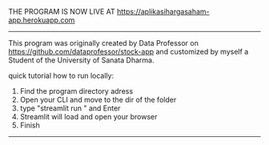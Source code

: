 
THE PROGRAM IS NOW LIVE AT https://aplikasihargasaham-app.herokuapp.com

---
This program was originally created by Data Professor
on https://github.com/dataprofessor/stock-app and
customized by myself a Student of the University of
Sanata Dharma.

quick tutorial how to run locally:
1. Find the program directory adress
2. Open your CLI and move to the dir of the folder
3. type "streamlit run <programname>" and Enter
4. Streamlit will load and open your browser
5. Finish
---
